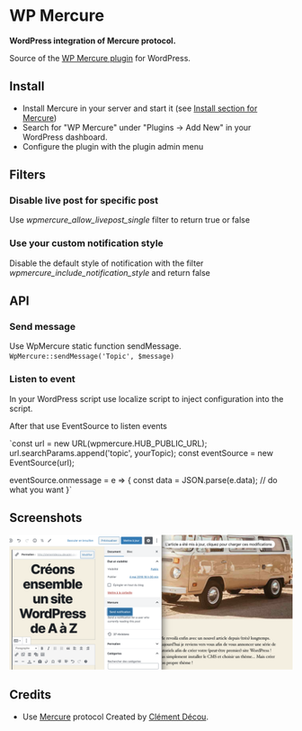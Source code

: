 # WP Mercure
**WordPress integration of Mercure protocol.**

Source of the [WP Mercure plugin]() for WordPress.

## Install
- Install Mercure in your server and start it (see [Install section for Mercure](https://mercure.rocks/docs/hub/install))
- Search for "WP Mercure" under "Plugins → Add New" in your WordPress dashboard.
- Configure the plugin with the plugin admin menu

## Filters
### Disable live post for specific post
Use _wpmercure_allow_livepost_single_ filter to return true or false

### Use your custom notification style
Disable the default style of notification with the filter _wpmercure_include_notification_style_ and return false

## API
### Send message
Use WpMercure static function sendMessage.
`WpMercure::sendMessage('Topic', $message)`

### Listen to event
In your WordPress script use localize script to inject configuration into the script.

After that use EventSource to listen events

`const url = new URL(wpmercure.HUB_PUBLIC_URL);
url.searchParams.append('topic', yourTopic);
const eventSource = new EventSource(url);
 
eventSource.onmessage = e => {
  const data = JSON.parse(e.data);
  // do what you want
}`



## Screenshots
![Send notification](assets/screenshot-1.png)

## Credits
- Use [Mercure](https://mercure.rocks/) protocol
Created by [Clément Décou](https://www.clement-decou.fr).
